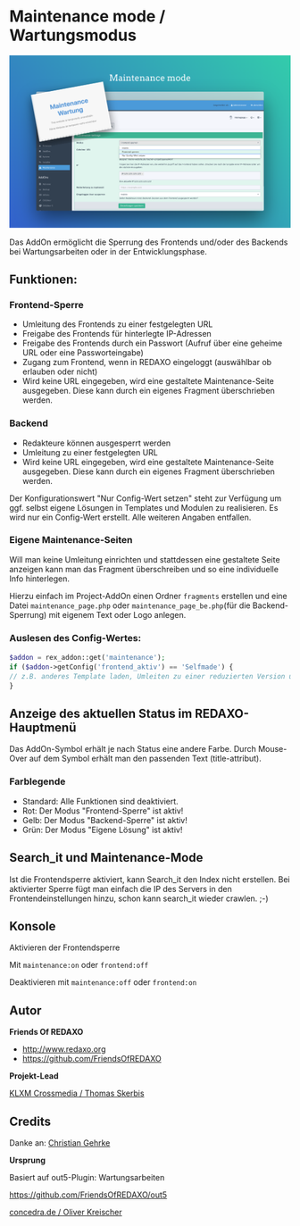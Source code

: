 # Maintenance mode / Wartungsmodus

![Screenshot](https://raw.githubusercontent.com/FriendsOfREDAXO/maintenance/assets/Maintenance.png)

Das AddOn ermöglicht die Sperrung des Frontends und/oder des Backends bei Wartungsarbeiten oder in der Entwicklungsphase. 

## Funktionen:

### Frontend-Sperre
- Umleitung des Frontends zu einer festgelegten URL
- Freigabe des Frontends für hinterlegte IP-Adressen
- Freigabe des Frontends durch ein Passwort (Aufruf über eine geheime URL oder eine Passworteingabe)
- Zugang zum Frontend, wenn in REDAXO eingeloggt (auswählbar ob erlauben oder nicht)
- Wird keine URL eingegeben, wird eine gestaltete Maintenance-Seite ausgegeben. Diese kann durch ein eigenes Fragment überschrieben werden. 

### Backend
- Redakteure können ausgesperrt werden
- Umleitung zu einer festgelegten URL
- Wird keine URL eingegeben, wird eine gestaltete Maintenance-Seite ausgegeben. Diese kann durch ein eigenes Fragment überschrieben werden. 

Der Konfigurationswert "Nur Config-Wert setzen" steht zur Verfügung um ggf. selbst eigene Lösungen in Templates und Modulen zu realisieren. Es wird nur ein Config-Wert erstellt. Alle weiteren Angaben entfallen.  

### Eigene Maintenance-Seiten

Will man keine Umleitung einrichten und stattdessen eine gestaltete Seite anzeigen kann man das Fragment überschreiben und so eine individuelle Info hinterlegen.  

Hierzu einfach im Project-AddOn einen Ordner `fragments` erstellen und eine Datei `maintenance_page.php`  oder `maintenance_page_be.php`(für die Backend-Sperrung) mit eigenem Text oder Logo anlegen. 

### Auslesen des Config-Wertes: 
``` php
$addon = rex_addon::get('maintenance');
if ($addon->getConfig('frontend_aktiv') == 'Selfmade') {
// z.B. anderes Template laden, Umleiten zu einer reduzierten Version usw. 
}
```

## Anzeige des aktuellen Status im REDAXO-Hauptmenü
Das AddOn-Symbol erhält je nach Status eine andere Farbe. Durch Mouse-Over auf dem Symbol erhält man den passenden Text (title-attribut). 

### Farblegende
- Standard: Alle Funktionen sind deaktiviert. 
- Rot: Der Modus "Frontend-Sperre" ist aktiv!
- Gelb: Der Modus "Backend-Sperre" ist aktiv!
- Grün: Der Modus "Eigene Lösung" ist aktiv! 

## Search_it und Maintenance-Mode 

Ist die Frontendsperre aktiviert, kann Search_it den Index nicht erstellen. 
Bei aktivierter Sperre fügt man einfach die IP des Servers in den Frontendeinstellungen hinzu, schon kann search_it wieder crawlen. ;-) 

## Konsole

Aktivieren der Frontendsperre 

Mit `maintenance:on` oder `frontend:off`

Deaktivieren mit `maintenance:off` oder `frontend:on`


## Autor

**Friends Of REDAXO**

* http://www.redaxo.org
* https://github.com/FriendsOfREDAXO

**Projekt-Lead**

[KLXM Crossmedia / Thomas Skerbis](https://klxm.de)

## Credits
Danke an: 
[Christian Gehrke](https://github.com/chrison94)

**Ursprung**

Basiert auf out5-Plugin: Wartungsarbeiten 

https://github.com/FriendsOfREDAXO/out5

[concedra.de / Oliver Kreischer](http://concedra.de)

